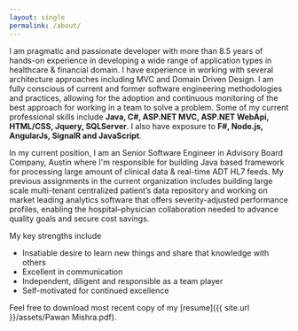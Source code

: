```yaml
---
layout: single
permalink: /about/
---
```

I am pragmatic and passionate developer with more than 8.5 years of hands-on experience in developing a wide range of application types in healthcare & financial domain. I have experience in working with several architecture approaches including MVC and Domain Driven Design. I am fully conscious of current and former software engineering methodologies and practices, allowing for the adoption and continuous monitoring of the best approach for working in a team to solve a problem. Some of my current professional skills include **Java, C#, ASP.NET MVC, ASP.NET WebApi, HTML/CSS, Jquery, SQLServer**. I also have exposure to **F#, Node.js, AngularJs, SignalR and JavaScript**.

In my current position, I am an Senior Software Engineer in Advisory Board Company, Austin where I'm responsible for building Java based framework for processing large amount of clinical data & real-time ADT HL7 feeds. My previous assignments in the current organization includes building large scale multi-tenant centralized patient’s data repository and working on market leading analytics software that offers severity-adjusted performance profiles, enabling the hospital–physician collaboration needed to advance quality goals and secure cost savings.

My key strengths include

* Insatiable desire to learn new things and share that knowledge with others
* Excellent in communication
* Independent, diligent and responsible as a team player
* Self-motivated for continued excellence

Feel free to download most recent copy of my [resume]({{ site.url }}/assets/Pawan Mishra.pdf).